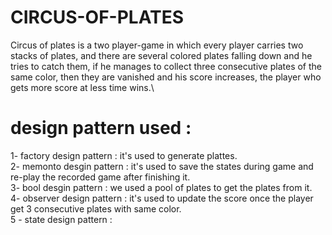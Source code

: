 # CIRCUS-OF-PLATES
Circus of plates is a two player-game in which every player carries two stacks of plates, and there are
several colored plates falling down and he tries to catch them, if he manages to collect three consecutive
plates of the same color, then they are vanished and his score increases, the player who gets more score
at less time wins.\ 
# design pattern used :
1- factory design pattern : it's used to generate plattes.\
2- memonto desgin pattern : it's used to save the states during game and re-play the recorded game after finishing it.\
3- bool desgin pattern : we used a pool of plates to get the plates from it.\
4- observer design pattern : it's used to update the score once the player get 3 consecutive plates with same color.\
5 - state design pattern : 

